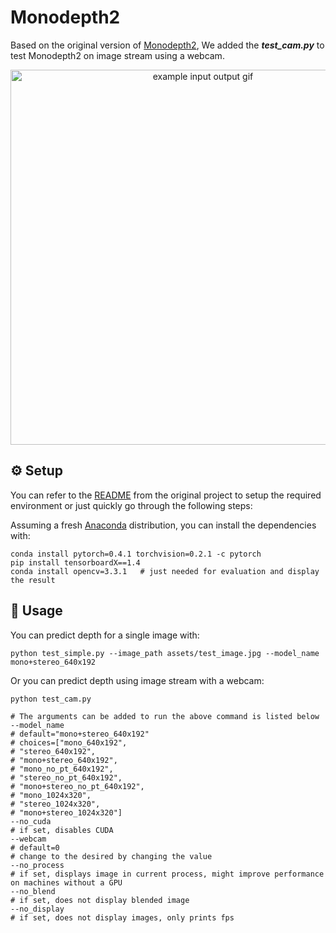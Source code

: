 # Monodepth2

Based on the original version of [Monodepth2](https://github.com/nianticlabs/monodepth2), We added the ***test_cam.py*** to test Monodepth2 on image stream using a webcam.

<p align="center">
  <img src="assets/test.gif" alt="example input output gif" width="600" />
</p>

## ⚙️ Setup

You can refer to the [README]() from the original project to setup the required environment or just quickly go through the following steps:

Assuming a fresh [Anaconda](https://www.anaconda.com/download/) distribution, you can install the dependencies with:

```shell
conda install pytorch=0.4.1 torchvision=0.2.1 -c pytorch
pip install tensorboardX==1.4
conda install opencv=3.3.1   # just needed for evaluation and display the result
```

## 🔧 Usage

You can predict depth for a single image with:
```shell
python test_simple.py --image_path assets/test_image.jpg --model_name mono+stereo_640x192
```

Or you can predict depth using image stream with a webcam:

```shell
python test_cam.py
```

```shell
# The arguments can be added to run the above command is listed below
--model_name
# default="mono+stereo_640x192"
# choices=["mono_640x192",
# "stereo_640x192",
# "mono+stereo_640x192",
# "mono_no_pt_640x192",
# "stereo_no_pt_640x192",
# "mono+stereo_no_pt_640x192",
# "mono_1024x320",
# "stereo_1024x320",
# "mono+stereo_1024x320"]
--no_cuda
# if set, disables CUDA
--webcam
# default=0
# change to the desired by changing the value
--no_process
# if set, displays image in current process, might improve performance on machines without a GPU
--no_blend
# if set, does not display blended image
--no_display
# if set, does not display images, only prints fps
```

